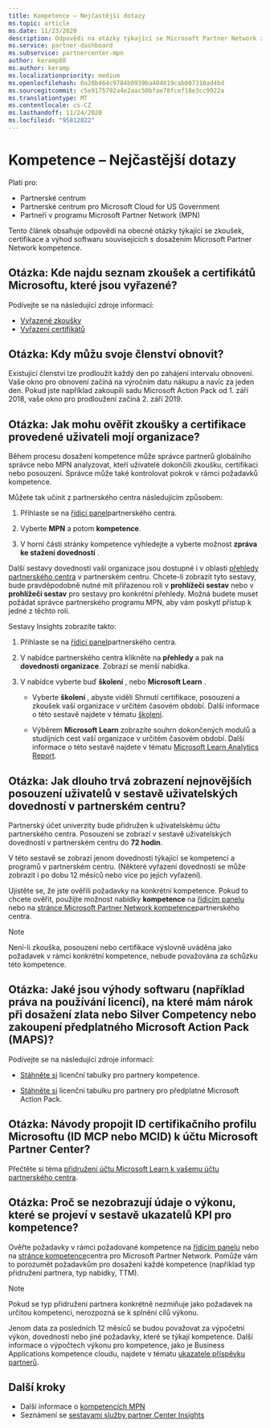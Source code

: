 ```yaml
---
title: Kompetence – Nejčastější dotazy
ms.topic: article
ms.date: 11/23/2020
description: Odpovědi na otázky týkající se Microsoft Partner Network zlatých a stříbrnéch kompetencí, výhod vypršení platnosti, obnovování a Aktivace licencí pro Azure, Cloud, Visual Studio a technické výhody a výhody podpory
ms.service: partner-dashboard
ms.subservice: partnercenter-mpn
author: keramp88
ms.author: keramp
ms.localizationpriority: medium
ms.openlocfilehash: 0a20b464c9784b0939ba404019cab007310ad4bd
ms.sourcegitcommit: c5e9175792a4e2aac50bfae78fcef18e3cc9922a
ms.translationtype: MT
ms.contentlocale: cs-CZ
ms.lasthandoff: 11/24/2020
ms.locfileid: "95812822"
---
```

# <a name="competencies---frequently-asked-questions"></a>Kompetence – Nejčastější dotazy

Platí pro:

- Partnerské centrum
- Partnerské centrum pro Microsoft Cloud for US Government
- Partneři v programu Microsoft Partner Network (MPN)

Tento článek obsahuje odpovědi na obecné otázky týkající se zkoušek, certifikace a výhod softwaru souvisejících s dosažením Microsoft Partner Network kompetence.

## <a name="q-where-can-i-find-the-list-of-exams-and-microsoft-certifications-being-retired"></a>Otázka: Kde najdu seznam zkoušek a certifikátů Microsoftu, které jsou vyřazené?

Podívejte se na následující zdroje informací:

- [Vyřazené zkoušky](/learn/certifications/retired-certification-exams)
- [Vyřazení certifikátů](/learn/certifications/retired-certifications)

## <a name="q-when-can-i-renew-my-membership"></a>Otázka: Kdy můžu svoje členství obnovit?

Existující členství lze prodloužit každý den po zahájení intervalu obnovení. Vaše okno pro obnovení začíná na výročním datu nákupu a navíc za jeden den. Pokud jste například zakoupili sadu Microsoft Action Pack od 1. září 2018, vaše okno pro prodloužení začíná 2. září 2019.

## <a name="q-how-can-i-verify-the-exams-and-certifications-taken-by-my-organizations-users"></a>Otázka: Jak mohu ověřit zkoušky a certifikace provedené uživateli mojí organizace?

Během procesu dosažení kompetence může správce partnerů globálního správce nebo MPN analyzovat, kteří uživatelé dokončili zkoušku, certifikaci nebo posouzení. Správce může také kontrolovat pokrok v rámci požadavků kompetence.

Můžete tak učinit z partnerského centra následujícím způsobem:

1. Přihlaste se na [řídicí panel](https://partner.microsoft.com/dashboard)partnerského centra.

1. Vyberte **MPN** a potom **kompetence**.

1. V horní části stránky kompetence vyhledejte a vyberte možnost **zpráva ke stažení dovedností** .

Další sestavy dovedností vaší organizace jsou dostupné i v oblasti [přehledy partnerského centra](partner-center-insights.md) v partnerském centru. Chcete-li zobrazit tyto sestavy, bude pravděpodobně nutné mít přiřazenou roli v **prohlížeči sestav** nebo v **prohlížeči sestav** pro sestavy pro konkrétní přehledy. Možná budete muset požádat správce partnerského programu MPN, aby vám poskytl přístup k jedné z těchto rolí.

Sestavy Insights zobrazíte takto:

1. Přihlaste se na [řídicí panel](https://partner.microsoft.com/dashboard)partnerského centra.

1. V nabídce partnerského centra klikněte na **přehledy** a pak na **dovednosti organizace**. Zobrazí se menší nabídka.

1. V nabídce vyberte buď **školení** , nebo **Microsoft Learn** .

   - Vyberte **školení** , abyste viděli Shrnutí certifikace, posouzení a zkoušek vaší organizace v určitém časovém období. Další informace o této sestavě najdete v tématu [školení](pci-training-dashboard.md).

   - Výběrem **Microsoft Learn** zobrazíte souhrn dokončených modulů a studijních cest vaší organizace v určitém časovém období. Další informace o této sestavě najdete v tématu [Microsoft Learn Analytics Report](ms-learn-analytics.md).

## <a name="q-how-long-does-it-take-to-see-the-latest-user-assessments-in-the-partner-center-user-skills-report"></a>Otázka: Jak dlouho trvá zobrazení nejnovějších posouzení uživatelů v sestavě uživatelských dovedností v partnerském centru?

Partnerský účet univerzity bude přidružen k uživatelskému účtu partnerského centra. Posouzení se zobrazí v sestavě uživatelských dovedností v partnerském centru do **72 hodin**.

V této sestavě se zobrazí jenom dovednosti týkající se kompetencí a programů v partnerském centru. (Některé vyřazení dovedností se může zobrazit i po dobu 12 měsíců nebo více po jejich vyřazení).

Ujistěte se, že jste ověřili požadavky na konkrétní kompetence. Pokud to chcete ověřit, použijte možnost nabídky **kompetence** na [řídicím panelu](https://partner.microsoft.com/dashboard) nebo na [stránce Microsoft Partner Network kompetence](https://partner.microsoft.com/membership/competencies)partnerského centra.

> [!NOTE]
> Není-li zkouška, posouzení nebo certifikace výslovně uváděna jako požadavek v rámci konkrétní kompetence, nebude považována za schůzku této kompetence.

## <a name="q-what-are-the-software-benefits-such-as-license-use-rights-that-i-am-entitled-to-when-i-achieve-a-gold-or-silver-competency-or-buy-a-microsoft-action-pack-subscription-maps"></a>Otázka: Jaké jsou výhody softwaru (například práva na používání licencí), na které mám nárok při dosažení zlata nebo Silver Competency nebo zakoupení předplatného Microsoft Action Pack (MAPS)?

Podívejte se na následující zdroje informací:

- [Stáhněte si](https://assetsprod.microsoft.com/mpn-maps-software-iur-competency-license-table.docx) licenční tabulky pro partnery kompetence.

- [Stáhněte si](https://assetsprod.microsoft.com/en-us/microsoft-action-pack-license-table.pdf) licenční tabulku pro partnery pro předplatné Microsoft Action Pack.

## <a name="q-how-do-i-link-a-microsoft-certification-profile-id-mcp-id-or-mcid-to-my-microsoft-partner-center-account"></a>Otázka: Návody propojit ID certifikačního profilu Microsoftu (ID MCP nebo MCID) k účtu Microsoft Partner Center?

Přečtěte si téma [přidružení účtu Microsoft Learn k vašemu účtu partnerského centra](ms-learn-associate.md).

## <a name="q-why-cant-i-see-the-performance-data-reflected-under-the-competencies-kpis-report"></a>Otázka: Proč se nezobrazují údaje o výkonu, které se projeví v sestavě ukazatelů KPI pro kompetence?

Ověřte požadavky v rámci požadované kompetence na [řídicím panelu](https://partner.microsoft.com/dashboard) nebo na [stránce kompetence](https://partner.microsoft.com/membership/competencies)centra pro Microsoft Partner Network. Pomůže vám to porozumět požadavkům pro dosažení každé kompetence (například typ přidružení partnera, typ nabídky, TTM).

> [!NOTE]
> Pokud se typ přidružení partnera konkrétně nezmiňuje jako požadavek na určitou kompetenci, nerozpozná se k splnění cílů výkonu.
>
> Jenom data za posledních 12 měsíců se budou považovat za výpočetní výkon, dovednosti nebo jiné požadavky, které se týkají kompetence. Další informace o výpočtech výkonu pro kompetence, jako je Business Applications kompetence cloudu, najdete v tématu [ukazatele příspěvku partnerů](partner-contribution-indicators.md).

## <a name="next-steps"></a>Další kroky

- Další informace o [kompetencích MPN](learn-about-competencies.md)
- Seznámení se [sestavami služby partner Center Insights](partner-center-insights.md)

